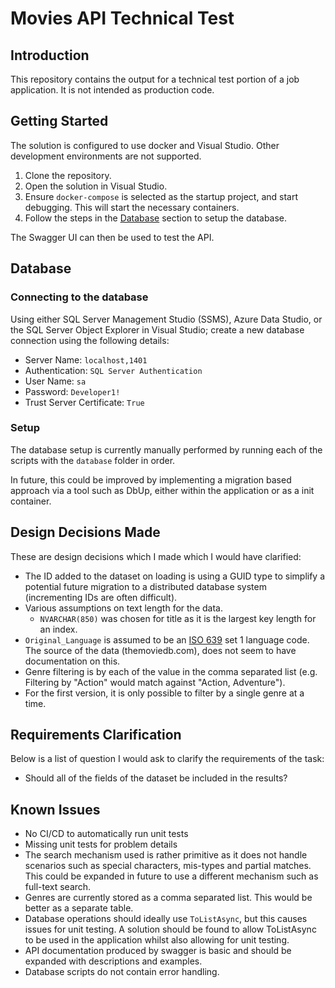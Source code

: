 # Movies API Technical Test

## Introduction

This repository contains the output for a technical test portion of a job application. It is not intended as production code.

## Getting Started

The solution is configured to use docker and Visual Studio. Other development environments are not supported.

1. Clone the repository.
1. Open the solution in Visual Studio.
1. Ensure `docker-compose` is selected as the startup project, and start debugging. This will start the necessary containers.
1. Follow the steps in the [Database](#database) section to setup the database.

The Swagger UI can then be used to test the API.

## Database

### Connecting to the database

Using either SQL Server Management Studio (SSMS), Azure Data Studio, or the SQL Server Object Explorer in Visual Studio;
create a new database connection using the following details:

- Server Name: `localhost,1401`
- Authentication: `SQL Server Authentication`
- User Name: `sa`
- Password: `Developer1!`
- Trust Server Certificate: `True`

### Setup

The database setup is currently manually performed by running each of the scripts with the `database` folder in order.

In future, this could be improved by implementing a migration based approach via a tool such as DbUp, either within the application or as a init container.

## Design Decisions Made

These are design decisions which I made which I would have clarified:

- The ID added to the dataset on loading is using a GUID type to simplify a potential future migration to a distributed database system (incrementing IDs are often difficult).
- Various assumptions on text length for the data.
  - `NVARCHAR(850)` was chosen for title as it is the largest key length for an index.
- `Original_Language` is assumed to be an [ISO 639](https://en.wikipedia.org/wiki/List_of_ISO_639_language_codes) set 1 language code. The source of the data (themoviedb.com), does not seem to have documentation on this.
- Genre filtering is by each of the value in the comma separated list (e.g. Filtering by "Action" would match against "Action, Adventure").
- For the first version, it is only possible to filter by a single genre at a time.

## Requirements Clarification

Below is a list of question I would ask to clarify the requirements of the task:

- Should all of the fields of the dataset be included in the results?

## Known Issues

- No CI/CD to automatically run unit tests
- Missing unit tests for problem details
- The search mechanism used is rather primitive as it does not handle scenarios such as special characters, mis-types and partial matches. This could be expanded in future to use a different mechanism such as full-text search.
- Genres are currently stored as a comma separated list. This would be better as a separate table.
- Database operations should ideally use `ToListAsync`, but this causes issues for unit testing. A solution should be found to allow ToListAsync to be used in the application whilst also allowing for unit testing.
- API documentation produced by swagger is basic and should be expanded with descriptions and examples.
- Database scripts do not contain error handling.

